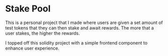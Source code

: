 # Stake Pool

This is a personal project that I made where users are given a set amount of test tokens that they can then stake and await rewards. The more that a user stakes, the higher the rewards. 

I topped off this solidity project with a simple frontend component to enhance user experience.
